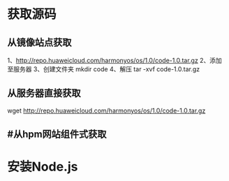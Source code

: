 获取源码
===========================================

从镜像站点获取
-------------------
1、http://repo.huaweicloud.com/harmonyos/os/1.0/code-1.0.tar.gz
2、添加至服务器
3、创建文件夹
    mkdir code
4、解压
    tar -xvf code-1.0.tar.gz

从服务器直接获取
-------------------
  wget http://repo.huaweicloud.com/harmonyos/os/1.0/code-1.0.tar.gz



#从hpm网站组件式获取
-------------------

安装Node.js
===============




























